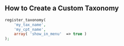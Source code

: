 ##  How to Create a Custom Taxonomy

```php
register_taxonomy(
	'my_tax_name',
	'my_cpt_name',
	array( 'show_in_menu'  => true )
);
```
